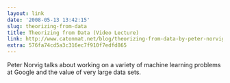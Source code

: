 ```yaml
---
layout: link
date: '2008-05-13 13:42:15'
slug: theorizing-from-data
title: Theorizing from Data (Video Lecture)
link: http://www.catonmat.net/blog/theorizing-from-data-by-peter-norvig-video-lecture/
extra: 576fa74cd5a3c316ec7f910f7edfd865
---
```


Peter Norvig talks about working on a variety of machine learning problems at Google and the value of very large data sets.